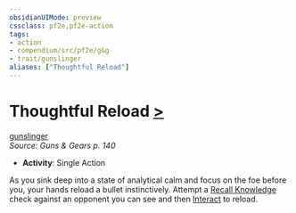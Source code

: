 ```yaml
---
obsidianUIMode: preview
cssclass: pf2e,pf2e-action
tags:
- action
- compendium/src/pf2e/g&g
- trait/gunslinger
aliases: ["Thoughtful Reload"]
---
```

# Thoughtful Reload [>](../core-rulebook/chapter-9-playing-the-game.md#Actions "Single Action")
[gunslinger](../traits/gunslinger-g-g.md)  
*Source: Guns & Gears p. 140*  

- **Activity**: Single Action

As you sink deep into a state of analytical calm and focus on the foe before you, your hands reload a bullet instinctively. Attempt a [Recall Knowledge](recall-knowledge.md) check against an opponent you can see and then [Interact](interact.md) to reload.